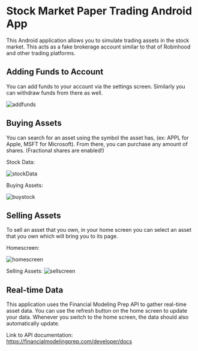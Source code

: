 # Stock Market Paper Trading Android App

This Android application allows you to simulate trading assets in the stock market. 
This acts as a fake brokerage account similar to that of Robinhood and other trading platforms.

## Adding Funds to Account
You can add funds to your account via the settings screen. Similarly you can withdraw funds from there as well.

![addfunds](https://user-images.githubusercontent.com/47530918/128817762-093f31a5-ffbb-4f38-bb01-8d4158467cd0.jpg)

## Buying Assets
You can search for an asset using the symbol the asset has, (ex: APPL for Apple, MSFT for Microsoft).
From there, you can purchase any amount of shares. (Fractional shares are enabled!)

Stock Data: 

![stockData](https://user-images.githubusercontent.com/47530918/128818369-402e4f1e-80ec-4f34-bc77-e590f065fbad.png)

Buying Assets:

![buystock](https://user-images.githubusercontent.com/47530918/128817887-fe991986-147b-4dde-ac34-f2f1f7d46a81.png)


## Selling Assets
To sell an asset that you own, in your home screen you can select an asset that you own which will bring you to its page.

Homescreen:

![homescreen](https://user-images.githubusercontent.com/47530918/128818304-12d09e9b-059c-484e-bcc4-e98630f4e4bd.png)

Selling Assets:
![sellscreen](https://user-images.githubusercontent.com/47530918/128818488-b8d2b385-c3b0-4a1f-97f8-ab5d48e55751.png)

## Real-time Data

This application uses the Financial Modeling Prep API to gather real-time asset data. You can use the refresh button on the home screen to update your data. 
Whenever you switch to the home screen, the data should also automatically update.

Link to API documentation: https://financialmodelingprep.com/developer/docs

